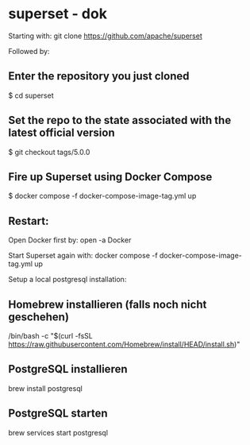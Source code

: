 # superset - dok

Starting with:
git clone https://github.com/apache/superset

Followed by:

## Enter the repository you just cloned
$ cd superset

## Set the repo to the state associated with the latest official version
$ git checkout tags/5.0.0

## Fire up Superset using Docker Compose
$ docker compose -f docker-compose-image-tag.yml up



## Restart:
Open Docker first by:
open -a Docker

Start Superset again with:
docker compose -f docker-compose-image-tag.yml up




Setup a local postgresql installation:
## Homebrew installieren (falls noch nicht geschehen)
/bin/bash -c "$(curl -fsSL https://raw.githubusercontent.com/Homebrew/install/HEAD/install.sh)"

## PostgreSQL installieren
brew install postgresql

## PostgreSQL starten
brew services start postgresql
